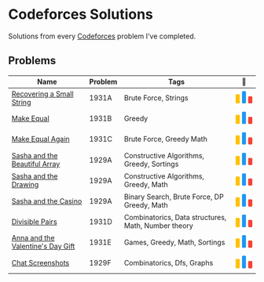 # Codeforces Solutions
Solutions from every [Codeforces](https://codeforces.com/problemset) problem I've completed.

## Problems
|Name | Problem | Tags | :link: |
| - | - | - | - |
| [Recovering a Small String](https://github.com/ethanchen2003/Codeforces-Solutions/tree/main/src/Recovering%20a%20Small%20String) | 1931A | Brute Force, Strings | [![:bars:](../icons/code-forces(64).png)](https://codeforces.com/contest/1931/problem/A) |
| [Make Equal](https://github.com/ethanchen2003/Codeforces-Solutions/tree/main/src/Make%20Equal) | 1931B | Greedy | [![:bars:](../icons/code-forces(64).png)](https://codeforces.com/contest/1931/problem/B) |
| [Make Equal Again](https://github.com/ethanchen2003/Codeforces-Solutions/tree/main/src/Make%20Equal%20Again) | 1931C | Brute Force, Greedy Math | [![:bars:](../icons/code-forces(64).png)](https://codeforces.com/contest/1931/problem/C) |
| [Sasha and the Beautiful Array](https://github.com/ethanchen2003/Competitive-Programming-Solutions/tree/main/src/Sasha%20and%20the%20Beautiful%20Array) | 1929A | Constructive Algorithms, Greedy, Sortings | [![:bars:](../icons/code-forces(64).png)](https://codeforces.com/contest/1929/problem/A) |
| [Sasha and the Drawing](https://github.com/ethanchen2003/Competitive-Programming-Solutions/tree/main/src/Sasha%20and%20the%20Drawing) | 1929A | Constructive Algorithms, Greedy, Math | [![:bars:](../icons/code-forces(64).png)](https://codeforces.com/contest/1929/problem/B) |
| [Sasha and the Casino](https://github.com/ethanchen2003/Competitive-Programming-Solutions/tree/main/src/Sasha%20and%20the%20Casino) | 1929A | Binary Search, Brute Force, DP Greedy, Math | [![:bars:](../icons/code-forces(64).png)](https://codeforces.com/contest/1929/problem/C) |
| [Divisible Pairs](https://github.com/ethanchen2003/Codeforces-Solutions/tree/main/src/Divisible%20Pairs) | 1931D | Combinatorics, Data structures, Math, Number theory | [![:bars:](../icons/code-forces(64).png)](https://codeforces.com/contest/1931/problem/D) |
| [Anna and the Valentine's Day Gift](https://github.com/ethanchen2003/Codeforces-Solutions/tree/main/src/Anna%20and%20the%20Valentine's%20Day%20Gift) | 1931E | Games, Greedy, Math, Sortings | [![:bars:](../icons/code-forces(64).png)](https://codeforces.com/contest/1931/problem/E) |
| [Chat Screenshots](https://github.com/ethanchen2003/Competitive-Programming-Solutions/tree/main/src/Chat%20Screenshots) | 1929F | Combinatorics, Dfs, Graphs | [![:bars:](../icons/code-forces(64).png)](https://codeforces.com/contest/1929/problem/F) |


